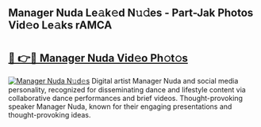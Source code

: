 ## Manager Nuda Le𝚊k𝚎d N𝚞𝚍es - Part-Jak Photos Vid𝚎o Le𝚊ks rAMCA

# <h2><a href="http://fbbke63.evod.top/?m=Manager+Nuda">🔗 👉🔴 Manager Nuda Vid𝚎o Ph𝚘t𝚘s</a></h2>

[![Manager Nuda N𝚞d𝚎s](https://i.imgur.com/8V9OHl7.gif)](http://fbbke63.evod.top/?m=Manager+Nuda)
Digital artist Manager Nuda and social media personality, recognized for disseminating dance and lifestyle content via collaborative dance performances and brief videos. Thought-provoking speaker Manager Nuda, known for their engaging presentations and thought-provoking ideas. 
